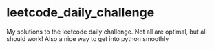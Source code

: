 # leetcode_daily_challenge
My solutions to the leetcode daily challenge. Not all are optimal, but all should work!
Also a nice way to get into python smoothly
